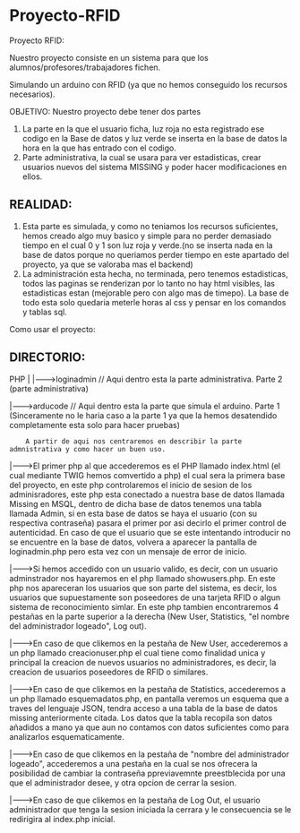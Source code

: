 # Proyecto-RFID
Proyecto RFID:

Nuestro proyecto consiste en un sistema para que los alumnos/profesores/trabajadores fichen.

Simulando un arduino con RFID (ya que no hemos conseguido los recursos necesarios).

OBJETIVO: Nuestro proyecto debe tener dos partes 

1. La parte en la que el usuario ficha, luz roja no esta registrado ese codigo en la Base de datos y luz verde se inserta en la base de datos la hora en la que has entrado con el codigo.
2. Parte administrativa, la cual se usara para ver estadisticas, crear usuarios nuevos del sistema MISSING y poder hacer modificaciones en ellos.

## REALIDAD: 

1. Esta parte es simulada, y como no teniamos los recursos suficientes, hemos creado algo muy basico y simple para no perder demasiado tiempo en el cual 0 y 1 son luz roja y verde.(no se inserta nada en la base de datos porque no queriamos perder tiempo en este apartado del proyecto, ya que se valoraba mas el backend)
2. La administración esta hecha, no terminada, pero tenemos estadisticas, todos las paginas se renderizan por lo tanto no hay html visibles, las estadisticas estan (mejorable pero con algo mas de timepo). La base de todo esta solo quedaria meterle horas al css y pensar en los comandos y tablas sql.


Como usar el proyecto:

## DIRECTORIO:

PHP
|
|--->loginadmin // Aqui dentro esta la parte administrativa. Parte 2 (parte administrativa)


|--->arducode // Aqui dentro esta la parte que simula el arduino. Parte 1 (Sinceramente no le haria caso a la parte 1 ya que la hemos desatendido completamente esta solo para hacer pruebas)


        A partir de aqui nos centraremos en describir la parte admnistrativa y como hacer un buen uso.
        
        
        
|--->El primer php al que accederemos es el PHP llamado index.html (el cual mediante TWIG hemos comvertido a php) el cual sera la primera base del proyecto, en este php controlaremos el inicio de sesion de los adminisradores, este php esta conectado a nuestra base de datos llamada Missing en MSQL, dentro de dicha base de datos tenemos una tabla llamada Admin, si en esta base de datos se haya el usuario (con su respectiva contraseña) pasara el primer por asi decirlo el primer control de autenticidad. En caso de que el usuario que se este intentando introducir no se encuentre en la base de datos, volvera a aparecer la pantalla de loginadmin.php pero esta vez con un mensaje de error de inicio. 



|--->Si hemos accedido con un usuario valido, es decir, con un usuario adminstrador nos hayaremos en el php llamado showusers.php. En este php nos apareceran los usuarios que son parte del sistema, es decir, los usuarios que supuestamente son poseedores de una tarjeta RFID o algun sistema de reconocimiento simlar. En este php tambien encontraremos 4 pestañas en la parte superior a la derecha (New User, Statistics, "el nombre del administrador logeado", Log out).



|--->En caso de que clikemos en la pestaña de New User, accederemos a un php llamado creacionuser.php el cual tiene como finalidad unica y principal la creacion de nuevos usuarios no administradores, es decir, la creacion de usuarios poseedores de RFID o similares.


|--->En caso de que clikemos en la pestaña de Statistics, accederemos a un php llamado esquemadatos.php, en pantalla veremos un esquema que a traves del lenguaje JSON, tendra acceso a una tabla de la base de datos missing anteriormente citada. Los datos que la tabla recopila son datos añadidos a mano ya que aun no contamos con datos suficientes como para analizarlos esquematicamente.


|--->En caso de que clikemos en la pestaña de "nombre del administrador logeado", accederemos a una pestaña en la cual se nos ofrecera la posibilidad de cambiar la contraseña ppreviavemnte preestblecida por una que el administrador desee, y otra opcion de cerrar la sesion.



|--->En caso de que clikemos en la pestaña de Log Out, el usuario administrador que tenga la sesion iniciada la cerrara y le consecuencia se le redirigira al index.php inicial.
